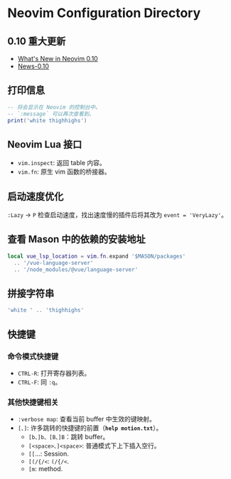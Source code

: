 # Neovim Configuration Directory

## 0.10 重大更新

- [What's New in Neovim 0.10](https://gpanders.com/blog/whats-new-in-neovim-0.10/)
- [News-0.10](https://neovim.io/doc/user/news-0.10.html)

## 打印信息

```lua
-- 将会显示在 Neovim 的控制台中。
-- `:message` 可以再次查看到。
print('white thighhighs')
```

## Neovim Lua 接口

- `vim.inspect`: 返回 table 内容。
- `vim.fn`: 原生 vim 函数的桥接器。

## 启动速度优化

`:Lazy` -> `P` 检查启动速度，找出速度慢的插件后将其改为 `event = 'VeryLazy'`。

## 查看 Mason 中的依赖的安装地址

```lua
local vue_lsp_location = vim.fn.expand '$MASON/packages'
  .. '/vue-language-server'
  .. '/node_modules/@vue/language-server'
```

## 拼接字符串

```lua
'white ' .. 'thighhighs'
```

## 快捷键

### 命令模式快捷键

- `CTRL-R`: 打开寄存器列表。
- `CTRL-F`: 同 `:q`。

### 其他快捷键相关

- `:verbose map`: 查看当前 buffer 中生效的键映射。
- `[、]`: 许多跳转的快捷键的前置（**`help motion.txt`**）。
  - `[b、]b、[B、]B`：跳转 buffer。
  - `[<space>、]<space>`: 普通模式下上下插入空行。
  - `[[`...: Session.
  - `[(/{/<`: `(/{/<`.
  - `[m`: method.
